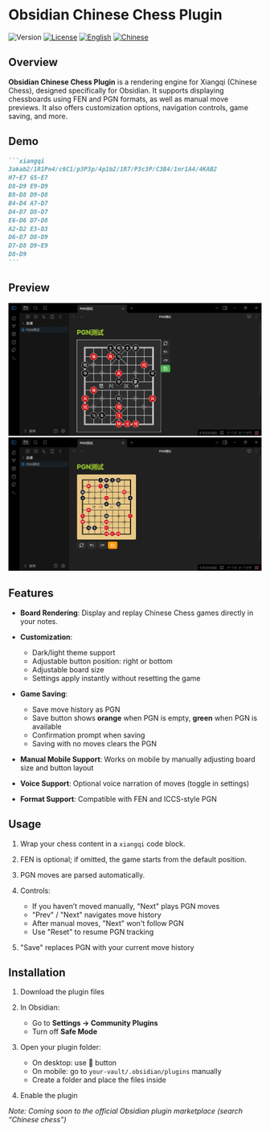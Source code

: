 # Obsidian Chinese Chess Plugin

![Version](https://img.shields.io/badge/版本-1.0.0-blue.svg)
[![License](https://img.shields.io/badge/许可证-MIT-green.svg)](./LICENSE)
[![English](https://img.shields.io/badge/语言-英文-blue)](./README.MD)
[![Chinese](https://img.shields.io/badge/语言-简体中文-green)](./README.zh-CN.MD)

## Overview

**Obsidian Chinese Chess Plugin** is a rendering engine for Xiangqi (Chinese Chess), designed specifically for Obsidian. It supports displaying chessboards using FEN and PGN formats, as well as manual move previews. It also offers customization options, navigation controls, game saving, and more.

## Demo

````markdown
```xiangqi
3akab2/1R1Pn4/c6C1/p3P3p/4p1b2/1R7/P3c3P/C3B4/1nr1A4/4KAB2
H7-E7 G5-E7
D8-D9 E9-D9
B8-D8 D9-D8
B4-D4 A7-D7
D4-D7 D8-D7
E6-D6 D7-D8
A2-D2 E3-D3
D6-D7 D8-D9
D7-D8 D9-E9
D8-D9
```
````

## Preview

![PGN Example](./IMAGE/show1.png)
![Board Example](./IMAGE/show2.png)

## Features

- **Board Rendering**: Display and replay Chinese Chess games directly in your notes.
- **Customization**:

    - Dark/light theme support
    - Adjustable button position: right or bottom
    - Adjustable board size
    - Settings apply instantly without resetting the game

- **Game Saving**:

    - Save move history as PGN
    - Save button shows **orange** when PGN is empty, **green** when PGN is available
    - Confirmation prompt when saving
    - Saving with no moves clears the PGN

- **Manual Mobile Support**: Works on mobile by manually adjusting board size and button layout
- **Voice Support**: Optional voice narration of moves (toggle in settings)
- **Format Support**: Compatible with FEN and ICCS-style PGN

## Usage

1. Wrap your chess content in a `xiangqi` code block.
2. FEN is optional; if omitted, the game starts from the default position.
3. PGN moves are parsed automatically.
4. Controls:

    - If you haven’t moved manually, "Next" plays PGN moves
    - "Prev" / "Next" navigates move history
    - After manual moves, "Next" won't follow PGN
    - Use "Reset" to resume PGN tracking

5. "Save" replaces PGN with your current move history

## Installation

1. Download the plugin files
2. In Obsidian:

    - Go to **Settings → Community Plugins**
    - Turn off **Safe Mode**

3. Open your plugin folder:

    - On desktop: use 📂 button
    - On mobile: go to `your-vault/.obsidian/plugins` manually
    - Create a folder and place the files inside

4. Enable the plugin

_Note: Coming soon to the official Obsidian plugin marketplace (search “Chinese chess”)_
